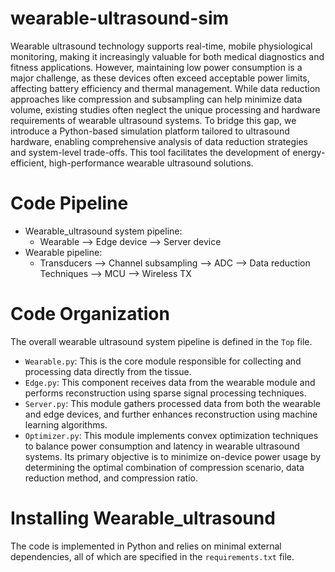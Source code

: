 # wearable-ultrasound-sim
Wearable ultrasound technology supports real-time, mobile physiological monitoring, making it increasingly valuable for both medical diagnostics and fitness applications. However, maintaining low power consumption is a major challenge, as these devices often exceed acceptable power limits, affecting battery efficiency and thermal management. While data reduction approaches like compression and subsampling can help minimize data volume, existing studies often neglect the unique processing and hardware requirements of wearable ultrasound systems. To bridge this gap, we introduce a Python-based simulation platform tailored to ultrasound hardware, enabling comprehensive analysis of data reduction strategies and system-level trade-offs. This tool facilitates the development of energy-efficient, high-performance wearable ultrasound solutions.
# Code Pipeline
* Wearable_ultrasound system pipeline:
    * Wearable --> Edge device --> Server device
* Wearable pipeline:
    * Transducers --> Channel subsampling --> ADC --> Data reduction Techniques --> MCU --> Wireless TX 
# Code Organization
The overall wearable ultrasound system pipeline is defined in the `Top` file.

* `Wearable.py`: This is the core module responsible for collecting and processing data directly from the tissue.
* `Edge.py`: This component receives data from the wearable module and performs reconstruction using sparse signal processing techniques.
* `Server.py`: This module gathers processed data from both the wearable and edge devices, and further enhances reconstruction using machine learning algorithms.
* `Optimizer.py`: This module implements convex optimization techniques to balance power consumption and latency in wearable ultrasound systems. Its primary objective is to minimize on-device power usage by determining the optimal combination of compression scenario, data reduction method, and compression ratio.

# Installing Wearable_ultrasound
The code is implemented in Python and relies on minimal external dependencies, all of which are specified in the `requirements.txt` file.



